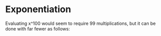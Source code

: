 # Exponentiation
Evaluating x^100 would seem to require 99 multiplications, but it can be done with far fewer as follows:
